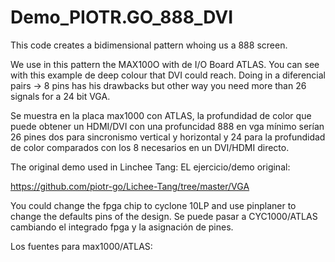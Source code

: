 # Demo_PIOTR.GO_888_DVI
This code creates a bidimensional pattern whoing us a 888 screen.

We use in this pattern the MAX100O with de I/O Board ATLAS.
You can see with this example de deep colour that DVI could reach.
Doing in a diferencial pairs -> 8 pins has his drawbacks but other way you need more than 26 signals for a 24 bit VGA.

Se muestra en la placa max1000 con ATLAS, la profundidad de color que puede obtener un HDMI/DVI con una profuncidad 888 en vga mínimo serían 26 pines dos para sincronismo vertical y horizontal y 24 para la profundidad de color comparados con los 8 necesarios en un DVI/HDMI directo.

The original demo used in Linchee Tang:
EL ejercicio/demo original:

https://github.com/piotr-go/Lichee-Tang/tree/master/VGA

You could change the fpga chip to cyclone 10LP and use pinplaner to change the defaults pins of the design.
Se puede pasar a CYC1000/ATLAS cambiando el integrado fpga y la asignación de pines.


Los fuentes para max1000/ATLAS:


